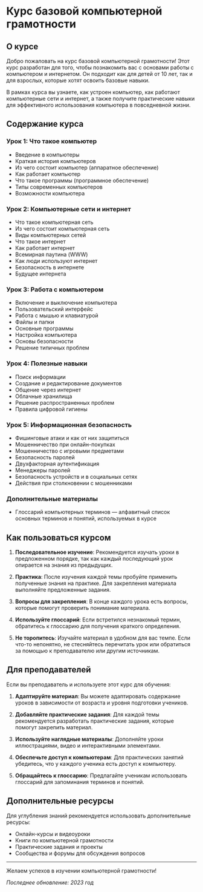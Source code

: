 # Курс базовой компьютерной грамотности

## О курсе

Добро пожаловать на курс базовой компьютерной грамотности! Этот курс разработан для того, чтобы познакомить вас с основами работы с компьютером и интернетом. Он подходит как для детей от 10 лет, так и для взрослых, которые хотят освоить базовые навыки.

В рамках курса вы узнаете, как устроен компьютер, как работают компьютерные сети и интернет, а также получите практические навыки для эффективного использования компьютера в повседневной жизни.

## Содержание курса

### Урок 1: Что такое компьютер
- Введение в компьютеры
- Краткая история компьютеров
- Из чего состоит компьютер (аппаратное обеспечение)
- Как работает компьютер
- Что такое программы (программное обеспечение)
- Типы современных компьютеров
- Возможности компьютера

### Урок 2: Компьютерные сети и интернет
- Что такое компьютерная сеть
- Из чего состоит компьютерная сеть
- Виды компьютерных сетей
- Что такое интернет
- Как работает интернет
- Всемирная паутина (WWW)
- Как люди используют интернет
- Безопасность в интернете
- Будущее интернета

### Урок 3: Работа с компьютером
- Включение и выключение компьютера
- Пользовательский интерфейс
- Работа с мышью и клавиатурой
- Файлы и папки
- Основные программы
- Настройка компьютера
- Основы безопасности
- Решение типичных проблем

### Урок 4: Полезные навыки
- Поиск информации
- Создание и редактирование документов
- Общение через интернет
- Облачные хранилища
- Решение распространенных проблем
- Правила цифровой гигиены

### Урок 5: Информационная безопасность
- Фишинговые атаки и как от них защититься
- Мошенничество при онлайн-покупках
- Мошенничество с игровыми предметами
- Безопасность паролей
- Двухфакторная аутентификация
- Менеджеры паролей
- Безопасность устройств и в социальных сетях
- Действия при столкновении с мошенниками

### Дополнительные материалы
- Глоссарий компьютерных терминов — алфавитный список основных терминов и понятий, используемых в курсе

## Как пользоваться курсом

1. **Последовательное изучение**: Рекомендуется изучать уроки в предложенном порядке, так как каждый последующий урок опирается на знания из предыдущих.

2. **Практика**: После изучения каждой темы пробуйте применить полученные знания на практике. Для закрепления материала выполняйте предложенные задания.

3. **Вопросы для закрепления**: В конце каждого урока есть вопросы, которые помогут проверить понимание материала.

4. **Используйте глоссарий**: Если встретился незнакомый термин, обратитесь к глоссарию для получения краткого определения.

5. **Не торопитесь**: Изучайте материал в удобном для вас темпе. Если что-то непонятно, не стесняйтесь перечитать урок или обратиться за помощью к преподавателю или другим источникам.

## Для преподавателей

Если вы преподаватель и используете этот курс для обучения:

1. **Адаптируйте материал**: Вы можете адаптировать содержание уроков в зависимости от возраста и уровня подготовки учеников.

2. **Добавляйте практические задания**: Для каждой темы рекомендуется разработать практические задания, которые помогут закрепить материал.

3. **Используйте наглядные материалы**: Дополняйте уроки иллюстрациями, видео и интерактивными элементами.

4. **Обеспечьте доступ к компьютерам**: Для практических занятий убедитесь, что у каждого ученика есть доступ к компьютеру.

5. **Обращайтесь к глоссарию**: Предлагайте ученикам использовать глоссарий для запоминания терминов и понятий.

## Дополнительные ресурсы

Для углубления знаний рекомендуется использовать дополнительные ресурсы:

- Онлайн-курсы и видеоуроки
- Книги по компьютерной грамотности
- Практические задания и проекты
- Сообщества и форумы для обсуждения вопросов

---

Желаем успехов в изучении компьютерной грамотности!

*Последнее обновление: 2023 год* 